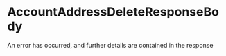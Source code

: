 # AccountAddressDeleteResponseBody

An error has occurred, and further details are contained in the response

